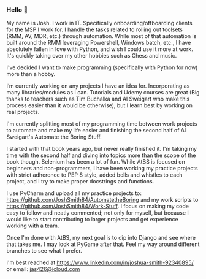 ### Hello 👋

My name is Josh. I work in IT. Specifically onboarding/offboarding clients for the MSP I work for. I handle the tasks related to rolling out toolsets (RMM, AV, MDR, etc.) through automation.
While most of that automation is built around the RMM leveraging Powershell, Windows batch, etc., I have absolutely fallen in love with Python, and wish I could use it more at work. It's quickly taking over my other hobbies such as Chess and music.

I've decided I want to make programming (specifically with Python for now) more than a hobby. 

I’m currently working on any projects I have an idea for. Incorporating as many libraries/modules as I can. Tutorials and Udemy courses are great (Big thanks to teachers such as Tim Buchalka and Al Sweigart who make this process easier than it would be otherwise), but I learn best by working on real projects. 

I'm currently splitting most of my programming time between work projects to automate and make my life easier and finishing the second half of Al Sweigart's Automate the Boring Stuff. 

I started with that book years ago, but never really finished it. I'm taking my time with the second half and diving into topics more than the scope of the book though. Selenium has been a lot of fun. 
While AtBS is focused on beginners and non-programmers, I have been working my practice projects with strict adherence to PEP 8 style, added bells and whistles to each project, and I try to make proper docstrings and functions.

I use PyCharm and upload all my practice projects to: https://github.com/JoshSmith84/AutomatetheBoring and my work scripts to https://github.com/JoshSmith84/Work-Stuff.
I focus on making my code easy to follow and neatly commented; not only for myself, but because I would like to start contributing to larger projects and get experience working with a team.

Once I'm done with AtBS, my next goal is to dip into Django and see where that takes me. I may look at PyGame after that. Feel my way around different branches to see what I prefer.

I'm best reached at https://www.linkedin.com/in/joshua-smith-92340895/ or email: jas426@icloud.com

